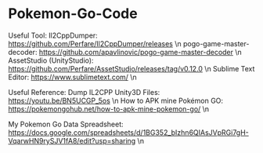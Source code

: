 # Pokemon-Go-Code
Useful Tool:
Il2CppDumper: https://github.com/Perfare/Il2CppDumper/releases \n
pogo-game-master-decoder: https://github.com/apavlinovic/pogo-game-master-decoder \n
AssetStudio (UnityStudio): https://github.com/Perfare/AssetStudio/releases/tag/v0.12.0 \n
Sublime Text Editor: https://www.sublimetext.com/ \n

Useful Reference:
Dump IL2CPP Unity3D Files: https://youtu.be/BN5UCGP_5os \n
How to APK mine Pokémon GO: https://pokemongohub.net/how-to-apk-mine-pokemon-go/ \n

My Pokemon Go Data Spreadsheet: https://docs.google.com/spreadsheets/d/1BG352_bIzhn6QIAsJVpRGi7gH-VqarwHN9rySJV1fA8/edit?usp=sharing \n
 
